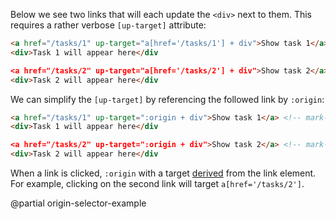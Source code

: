 Below we see two links that will each update the `<div>` next to them.
This requires a rather verbose `[up-target]` attribute:

```html
<a href="/tasks/1" up-target="a[href='/tasks/1'] + div">Show task 1</a> <!-- mark-phrase "a[href='/tasks/1'] + div" -->
<div>Task 1 will appear here</div

<a href="/tasks/2" up-target="a[href='/tasks/2'] + div">Show task 2</a> <!-- mark-phrase "a[href='/tasks/2'] + div" -->
<div>Task 2 will appear here</div
```

We can simplify the `[up-target]` by referencing the followed link by `:origin`:

```html
<a href="/tasks/1" up-target=":origin + div">Show task 1</a> <!-- mark-phrase ":origin + div" -->
<div>Task 1 will appear here</div

<a href="/tasks/2" up-target=":origin + div">Show task 2</a> <!-- mark-phrase ":origin + div" -->
<div>Task 2 will appear here</div
```

When a link is clicked, `:origin` with a target [derived](/target-derivation) from the link element.
For example, clicking on the second link will target `a[href='/tasks/2']`.

@partial origin-selector-example
